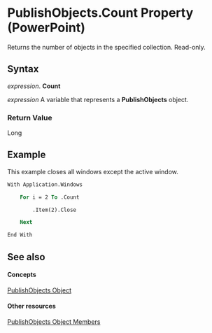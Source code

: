
# PublishObjects.Count Property (PowerPoint)

Returns the number of objects in the specified collection. Read-only.


## Syntax

 _expression_. **Count**

 _expression_ A variable that represents a **PublishObjects** object.


### Return Value

Long


## Example

This example closes all windows except the active window.


```vb
With Application.Windows

    For i = 2 To .Count

        .Item(2).Close

    Next

End With
```


## See also


#### Concepts


[PublishObjects Object](7f32fe4e-2345-ce6c-77c9-9fabdf9c5a23.md)
#### Other resources


[PublishObjects Object Members](2b36cc36-cdfa-1b6c-4fa3-4794260217a6.md)
